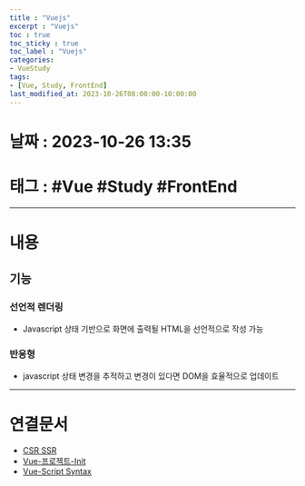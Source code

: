 ```yaml
---
title : "Vuejs"
excerpt : "Vuejs"
toc : true
toc_sticky : true
toc_label : "Vuejs"
categories:
- VueStudy
tags:
- [Vue, Study, FrontEnd]
last_modified_at: 2023-10-26T08:00:00-10:00:00
---
```


# 날짜 : 2023-10-26 13:35

# 태그 : #Vue #Study #FrontEnd
---

# 내용

## 기능

### 선언적 렌더링
- Javascript 상태 기반으로 화면에 출력될 HTML을 선언적으로 작성 가능

### 반응형
- javascript 상태 변경을 추적하고 변경이 있다면 DOM을 효율적으로 업데이트

---

# 연결문서
- [CSR SSR](../../webcommon/webcommon-CSR-SSR)
- [Vue-프로젝트-Init](../../vuestudy/vuestudy-Vue프로젝트Init)
- [Vue-Script Syntax](../../vuestudy/vuestudy-VueScript-Syntax)